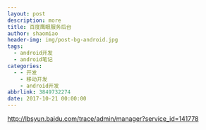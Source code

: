 ```yaml
---
layout: post
description: more
title: 百度鹰眼服务后台
author: shaomiao
header-img: img/post-bg-android.jpg
tags:
  - android开发
  - android笔记
categories:
  - - 开发
    - 移动开发
    - android开发
abbrlink: 3849732274
date: 2017-10-21 00:00:00
---
```

http://lbsyun.baidu.com/trace/admin/manager?service_id=141778
